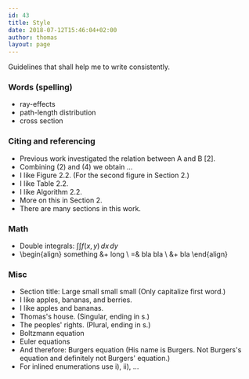```yaml
---
id: 43
title: Style
date: 2018-07-12T15:46:04+02:00
author: thomas
layout: page
---
```


Guidelines that shall help me to write consistently.

### Words (spelling)
- ray-effects
- path-length distribution
- cross section

### Citing and referencing
- Previous work investigated the relation between A and B [2].
- Combining (2) and (4) we obtain ...
- I like Figure 2.2. (For the second figure in Section 2.)
- I like Table 2.2.
- I like Algorithm 2.2.
- More on this in Section 2.
- There are many sections in this work.

### Math
- Double integrals: $\int \int f(x,y) \, dx \, dy$
- \begin{align} something &+ long  \\ =& bla bla \\  &+ bla \end{align}
### Misc
- Section title: Large small small small (Only capitalize first word.)
- I like apples, bananas, and berries.
- I like apples and bananas.
- Thomas's house. (Singular, ending in s.)
- The peoples' rights. (Plural, ending in s.)
- Boltzmann equation
- Euler equations
- And therefore: Burgers equation (His name is Burgers. Not Burgers's equation and definitely not Burgers' equation.)
- For inlined enumerations use i), ii), ...
